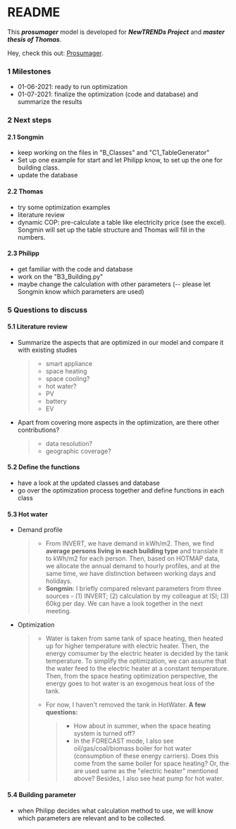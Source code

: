 # README

This ***prosumager*** model is developed for ***NewTRENDs Project*** and ***master thesis of Thomas***.

Hey, check this out: [Prosumager](https://songminyu.github.io/Prosumager/).



### 1 Milestones

- 01-06-2021: ready to run optimization
- 01-07-2021: finalize the optimization (code and database) and summarize the results

### 2 Next steps

#### 2.1 Songmin

- keep working on the files in "B\_Classes" and "C1\_TableGenerator"
- Set up one example for start and let Philipp know, to set up the one for building class.
- update the database

#### 2.2 Thomas

- try some optimization examples
- literature review
- dynamic COP: pre-calculate a table like electricity price (see the excel). Songmin will set up the table structure and Thomas will fill in the numbers.

#### 2.3 Philipp

- get familiar with the code and database
- work on the "B3\_Building.py"
- maybe change the calculation with other parameters (-- please let Songmin know which parameters are used)

### 5 Questions to discuss

#### 5.1 Literature review

- Summarize the aspects that are optimized in our model and compare it with existing studies

  > - smart appliance
  > - space heating
  > - space cooling?
  > - hot water?
  > - PV
  > - battery
  > - EV

- Apart from covering more aspects in the optimization, are there other contributions?

  > - data resolution?
  > - geographic coverage?

#### 5.2 Define the functions

- have a look at the updated classes and database
- go over the optimization process together and define functions in each class

#### 5.3 Hot water

- Demand profile

  > - From INVERT, we have demand in kWh/m2. Then, we find **average persons living in each building type** and translate it to kWh/m2 for each person. Then, based on HOTMAP data, we allocate the annual demand to hourly profiles, and at the same time, we have distinction between working days and holidays.
  > - **Songmin**: I briefly compared relevant parameters from three sources - (1) INVERT; (2) calculation by my colleague at ISI; (3) 60kg per day. We can have a look together in the next meeting.

- Optimization

  > - Water is taken from same tank of space heating, then heated up for higher temperature with electric heater. Then, the energy comsumer by the electric heater is decided by the tank temperature. To simplify the optimization, we can assume that the water feed to the electric heater at a constant temperature. Then, from the space heating optimization perspective, the energy goes to hot water is an exogenous heat loss of the tank.
  >
  > - For now, I haven't removed the tank in HotWater. **A few questions:**
  >
  >   > - How about in summer, when the space heating system is turned off? 
  >   > - In the FORECAST mode, I also see oil/gas/coal/biomass boiler for hot water (consumption of these energy carriers). Does this come from the same boiler for space heating? Or, the are used same as the "electric heater" mentioned above? Besides, I also see heat pump for hot water. 


#### 5.4 Building parameter

- when Philipp decides what calculation method to use, we will know which parameters are relevant and to be collected.





